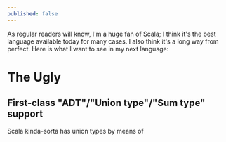 ```yaml
---
published: false
---
```


As regular readers will know, I'm a huge fan of Scala; I think it's the best language available today for many cases. I also think it's a long way from perfect. Here is what I want to see in my next language:

# The Ugly

## First-class "ADT"/"Union type"/"Sum type" support

Scala kinda-sorta has union types by means of 